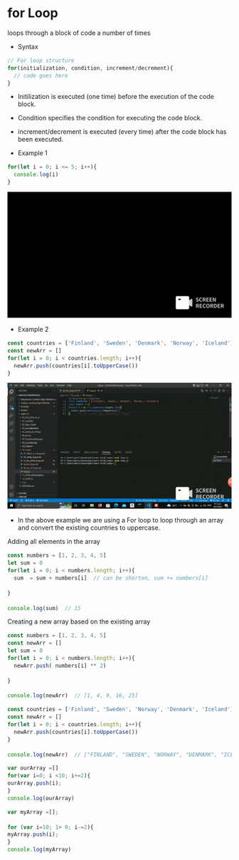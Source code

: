 # for Loop

loops through a block of code a number of times

- Syntax 
```js
// For loop structure
for(initialization, condition, increment/decrement){
  // code goes here
}
```

- Initilization is executed (one time) before the execution of the code block.

- Condition specifies the condition for executing the code block.

-  increment/decrement is executed (every time) after the code block has been executed.


- Example 1 
```js
for(let i = 0; i <= 5; i++){
  console.log(i)
}
```

![Foor loop 1 example](/img/for%20loop_Trim.gif "For loop 1 example")




- Example 2

```js
const countries = ['Finland', 'Sweden', 'Denmark', 'Norway', 'Iceland']
const newArr = []
for(let i = 0; i < countries.length; i++){
  newArr.push(countries[i].toUpperCase())
}

```

![Foor loop 2 example](/img/forrrr_Trim.gif "For loop 2 example")
- In the above example we are using a For loop to loop through an array and convert the existing countries to uppercase.

Adding all elements in the array

```js
const numbers = [1, 2, 3, 4, 5]
let sum = 0
for(let i = 0; i < numbers.length; i++){
  sum  = sum + numbers[i]  // can be shorten, sum += numbers[i]

}

console.log(sum)  // 15
```

Creating a new array based on the existing array

```js
const numbers = [1, 2, 3, 4, 5]
const newArr = []
let sum = 0
for(let i = 0; i < numbers.length; i++){
  newArr.push( numbers[i] ** 2)

}

console.log(newArr)  // [1, 4, 9, 16, 25]
```

```js
const countries = ['Finland', 'Sweden', 'Norway', 'Denmark', 'Iceland']
const newArr = []
for(let i = 0; i < countries.length; i++){
  newArr.push(countries[i].toUpperCase())
}

console.log(newArr)  // ["FINLAND", "SWEDEN", "NORWAY", "DENMARK", "ICELAND"]
```

```js
var ourArray =[]
for(var i=0; i <10; i+=2){
ourArray.push(i);
}
console.log(ourArray)

```

```js
var myArray =[];

for (var i=10; 1> 0; i-=2){
myArray.push(i);
}
console.log(myArray)
```